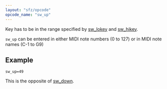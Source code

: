 ```yaml
---
layout: "sfz/opcode"
opcode_name: "sw_up"
---
```

Key has to be in the range specified by [sw_lokey](sw_lokey) and [sw_hikey](sw_lokey).

`sw_up` can be entered in either MIDI note numbers (0 to 127) or
in MIDI note names (C-1 to G9)

## Example

```
sw_up=49
```

This is the opposite of [sw_down](/opcodes/sw_down).
